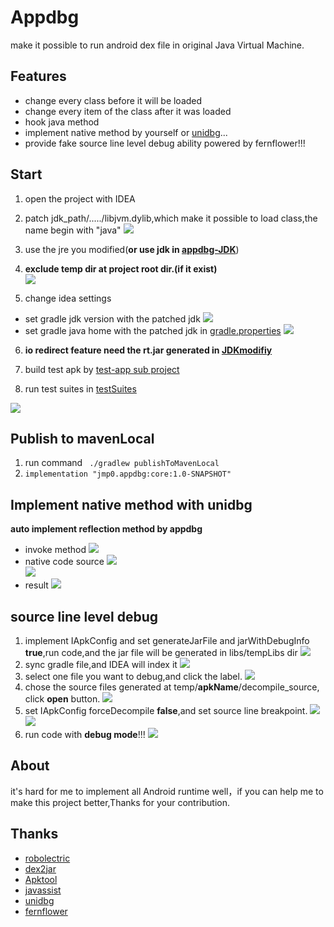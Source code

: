 # Appdbg
make it possible to run android dex file in original Java Virtual Machine.

## Features
- change every class before it will be loaded
- change every item of the class after it was loaded
- hook java method
- implement native method by yourself or [unidbg](https://github.com/zhkl0228/unidbg)...
- provide fake source line level debug ability powered by fernflower!!!

## Start

1. open the project with IDEA

2. patch jdk_path/...../libjvm.dylib,which make it possible to load class,the name begin with "java"
![](assets/package.png)

3. use the jre you modified(**or use jdk in [appdbg-JDK](https://github.com/asmjmp0/appdbg-JDK)**)

4. **exclude temp dir at project root dir.(if it exist)**<br>
![](assets/idea_highlight_error.png)


5. change idea settings
- set gradle jdk version with the patched jdk 
![](assets/gradle0.png)
- set gradle java home with the patched jdk in [gradle.properties](gradle.properties)
![](assets/gradle1.png)

6. **io redirect feature need the rt.jar generated in [JDKmodifiy](JDKmodifiy)**

7. build test apk by [test-app sub project](test-app)

8. run test suites in [testSuites](core/src/test/java/suites)
   
![](assets/1.png)

## Publish to mavenLocal
1. run command ` ./gradlew publishToMavenLocal`
2. `implementation "jmp0.appdbg:core:1.0-SNAPSHOT"`
## Implement native method with unidbg
**auto implement reflection method by appdbg**
- invoke method 
![](assets/jni0.png)
- native code source
![](assets/jni1.png)  
![](assets/jni2.png)
- result
![](assets/jni3.png)
  
## source line level debug
1. implement IApkConfig and set generateJarFile and jarWithDebugInfo **true**,run code,and the jar file will be generated in libs/tempLibs dir
![](assets/debug/debug0.png)
2. sync gradle file,and IDEA will index it
![](assets/debug/debug1.png)
3. select one file you want to debug,and click the label.
![](assets/debug/debug2.png)
4. chose the source files generated at temp/**apkName**/decompile_source, click **open** button.
![](assets/debug/debug3.png)
5. set IApkConfig forceDecompile **false**,and set source line breakpoint.
![](assets/debug/debug4.png)
![](assets/debug/debug5.png)
6. run code with **debug mode**!!!
![](assets/debug/debug0.gif)

## About
it's hard for me to implement all Android runtime well，if you can help me to make this project better,Thanks for your contribution. 

## Thanks
- [robolectric](https://github.com/robolectric/robolectric)
- [dex2jar](https://github.com/pxb1988/dex2jar)
- [Apktool](https://github.com/iBotPeaches/Apktool)
- [javassist](https://github.com/jboss-javassist/javassist)
- [unidbg](https://github.com/zhkl0228/unidbg)
- [fernflower](https://github.com/fesh0r/fernflower)
